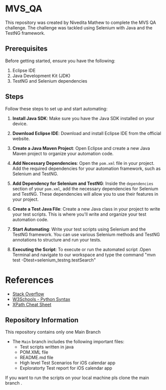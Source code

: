 # MVS_QA

This repository was created by Nivedita Mathew to complete the MVS QA challenge. The challenge was tackled using Selenium with Java and the TestNG framework.

## Prerequisites

Before getting started, ensure you have the following:

1. Eclipse IDE
2. Java Development Kit (JDK)
3. TestNG and Selenium dependencies

## Steps

Follow these steps to set up and start automating:

1. **Install Java SDK**:
   Make sure you have the Java SDK installed on your device.

2. **Download Eclipse IDE**:
   Download and install Eclipse IDE from the official website.

3. **Create a Java Maven Project**:
   Open Eclipse and create a new Java Maven project to organize your automation code.

4. **Add Necessary Dependencies**:
   Open the `pom.xml` file in your project. Add the required dependencies for your automation framework, such as Selenium and TestNG.

5. **Add Dependency for Selenium and TestNG**:
   Inside the `dependencies` section of your `pom.xml`, add the necessary dependencies for Selenium and TestNG. These dependencies will allow you to use their features in your project.

6. **Create a Test Java File**:
   Create a new Java class in your project to write your test scripts. This is where you'll write and organize your test automation code.

7. **Start Automating**:
   Write your test scripts using Selenium and the TestNG framework. You can use various Selenium methods and TestNG annotations to structure and run your tests.

8. **Executing the Script**:
   To execute or run the automated script .Open Terminal and navigate to our workspace and type the command "mvn test -Dtest=selenium_testng.testSearch"


# References

- [Stack Overflow](https://stackoverflow.com/)
- [W3Schools - Python Syntax](https://www.w3schools.com/java/java_syntax.asp)
- [XPath Cheat Sheet](https://devhints.io/xpath)

## Repository Information

This repository contains only one Main Branch 
- The `Main` branch includes the following important files:
  - Test scripts written in java
  - POM.XML file
  - README.md file
  - High level Test Scenarios for iOS calendar app
  - Exploratorty Test report for iOS calendar app 
    

If you want to run the scripts on your local machine pls clone the main branch .





 
